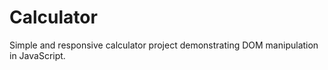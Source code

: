 # Calculator
Simple and responsive calculator project demonstrating DOM manipulation in JavaScript.
